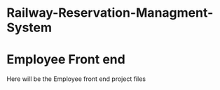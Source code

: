 # Railway-Reservation-Managment-System
# Employee Front end

Here will be the Employee front end project files